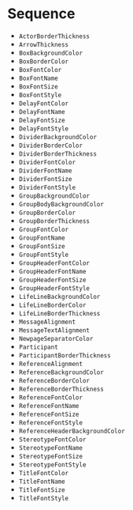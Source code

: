 # Sequence 

* `ActorBorderThickness`
* `ArrowThickness`
* `BoxBackgroundColor`
* `BoxBorderColor`
* `BoxFontColor`
* `BoxFontName`
* `BoxFontSize`
* `BoxFontStyle`
* `DelayFontColor`
* `DelayFontName`
* `DelayFontSize`
* `DelayFontStyle`
* `DividerBackgroundColor`
* `DividerBorderColor`
* `DividerBorderThickness`
* `DividerFontColor`
* `DividerFontName`
* `DividerFontSize`
* `DividerFontStyle`
* `GroupBackgroundColor`
* `GroupBodyBackgroundColor`
* `GroupBorderColor`
* `GroupBorderThickness`
* `GroupFontColor`
* `GroupFontName`
* `GroupFontSize`
* `GroupFontStyle`
* `GroupHeaderFontColor`
* `GroupHeaderFontName`
* `GroupHeaderFontSize`
* `GroupHeaderFontStyle`
* `LifeLineBackgroundColor`
* `LifeLineBorderColor`
* `LifeLineBorderThickness`
* `MessageAlignment`
* `MessageTextAlignment`
* `NewpageSeparatorColor`
* `Participant`
* `ParticipantBorderThickness`
* `ReferenceAlignment`
* `ReferenceBackgroundColor`
* `ReferenceBorderColor`
* `ReferenceBorderThickness`
* `ReferenceFontColor`
* `ReferenceFontName`
* `ReferenceFontSize`
* `ReferenceFontStyle`
* `ReferenceHeaderBackgroundColor`
* `StereotypeFontColor`
* `StereotypeFontName`
* `StereotypeFontSize`
* `StereotypeFontStyle`
* `TitleFontColor`
* `TitleFontName`
* `TitleFontSize`
* `TitleFontStyle`
